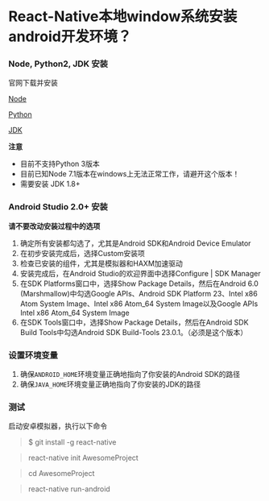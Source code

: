 # React-Native本地window系统安装android开发环境？

### Node, Python2, JDK 安装

官网下载并安装

[Node](https://nodejs.org/en/)

[Python](https://www.python.org/downloads/)

[JDK](http://www.oracle.com/technetwork/java/javase/downloads/index.html)

**注意**
- 目前不支持Python 3版本
- 目前已知Node 7.1版本在windows上无法正常工作，请避开这个版本！
- 需要安装 JDK 1.8+

### Android Studio 2.0+ 安装

**请不要改动安装过程中的选项**
1. 确定所有安装都勾选了，尤其是Android SDK和Android Device Emulator
2. 在初步安装完成后，选择Custom安装项
3. 检查已安装的组件，尤其是模拟器和HAXM加速驱动
4. 安装完成后，在Android Studio的欢迎界面中选择Configure | SDK Manager
5. 在SDK Platforms窗口中，选择Show Package Details，然后在Android 6.0 (Marshmallow)中勾选Google APIs、Android SDK Platform 23、Intel x86 Atom System Image、Intel x86 Atom_64 System Image以及Google APIs Intel x86 Atom_64 System Image
6. 在SDK Tools窗口中，选择Show Package Details，然后在Android SDK Build Tools中勾选Android SDK Build-Tools 23.0.1。（必须是这个版本）


### 设置环境变量

1. 确保`ANDROID_HOME`环境变量正确地指向了你安装的Android SDK的路径
2. 确保`JAVA_HOME`环境变量正确地指向了你安装的JDK的路径

### 测试

启动安卓模拟器，执行以下命令

> $ git install -g react-native

> react-native init AwesomeProject

> cd AwesomeProject

> react-native run-android